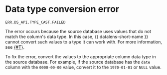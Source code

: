 # Data type conversion error

`ERR.DS_API.TYPE_CAST.FAILED`

The error occurs because the source database uses values that do not match the column's data type. In this case, {{ datalens-short-name }} cannot convert such values to a type it can work with. For more information, see [{#T}](../../../datalens/dataset/types-lookup-table.md).

To fix the error, convert the values to the appropriate column data type in the source database. For example, if the source database has the `date` column with the `0000-00-00` value, convert it to the `1970-01-01` or `NULL` value.